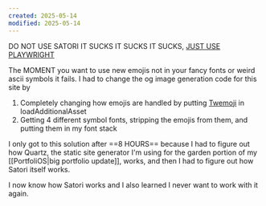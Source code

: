 ```yaml
---
created: 2025-05-14
modified: 2025-05-14
---
```

DO NOT USE SATORI IT SUCKS IT SUCKS IT SUCKS, [JUST USE PLAYWRIGHT](https://dbushell.com/2024/11/15/generate-open-graph-images-with-playwright/)

The MOMENT you want to use new emojis not in your fancy fonts or weird ascii symbols it fails. I had to change the og image generation code for this site by
1. Completely changing how emojis are handled by putting [Twemoji](https://github.com/twitter/twemoji) in loadAdditionalAsset
2. Getting 4 different symbol fonts, stripping the emojis from them, and putting them in my font stack

I only got to this solution after ==8 HOURS== because I had to figure out how Quartz, the static site generator I'm using for the garden portion of my [[PortfoliOS|big portfolio update]], works, and then I had to figure out how Satori itself works.

I now know how Satori works and I also learned I never want to work with it again.
